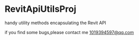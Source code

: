 # RevitApiUtilsProj
handy utility methods encapsulating the Revit API

if you find some bugs,please contact me 1019394597@qq.com
